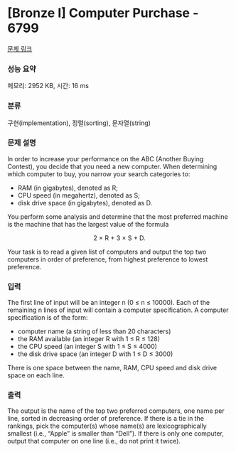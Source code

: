 # [Bronze I] Computer Purchase - 6799 

[문제 링크](https://www.acmicpc.net/problem/6799) 

### 성능 요약

메모리: 2952 KB, 시간: 16 ms

### 분류

구현(implementation), 정렬(sorting), 문자열(string)

### 문제 설명

<p>In order to increase your performance on the ABC (Another Buying Contest), you decide that you need a new computer. When determining which computer to buy, you narrow your search categories to:</p>

<ul>
	<li>RAM (in gigabytes), denoted as R;</li>
	<li>CPU speed (in megahertz), denoted as S;</li>
	<li>disk drive space (in gigabytes), denoted as D.</li>
</ul>

<p>You perform some analysis and determine that the most preferred machine is the machine that has the largest value of the formula</p>

<p style="text-align: center;">2 × R + 3 × S + D.</p>

<p>Your task is to read a given list of computers and output the top two computers in order of preference, from highest preference to lowest preference.</p>

### 입력 

 <p>The first line of input will be an integer n (0 ≤ n ≤ 10000). Each of the remaining n lines of input will contain a computer specification. A computer specification is of the form:</p>

<ul>
	<li>computer name (a string of less than 20 characters)</li>
	<li>the RAM available (an integer R with 1 ≤ R ≤ 128)</li>
	<li>the CPU speed (an integer S with 1 ≤ S ≤ 4000)</li>
	<li>the disk drive space (an integer D with 1 ≤ D ≤ 3000)</li>
</ul>

<p>There is one space between the name, RAM, CPU speed and disk drive space on each line.</p>

### 출력 

 <p>The output is the name of the top two preferred computers, one name per line, sorted in decreasing order of preference. If there is a tie in the rankings, pick the computer(s) whose name(s) are lexicographically smallest (i.e., “Apple” is smaller than “Dell”). If there is only one computer, output that computer on one line (i.e., do not print it twice).</p>

